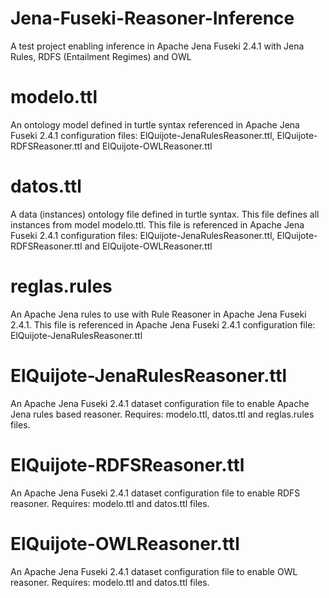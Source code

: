 # Jena-Fuseki-Reasoner-Inference
A test project enabling inference in Apache Jena Fuseki 2.4.1 with Jena Rules, RDFS (Entailment Regimes) and OWL

modelo.ttl
==========
An ontology model defined in turtle syntax referenced in Apache Jena Fuseki 2.4.1 configuration files:  ElQuijote-JenaRulesReasoner.ttl, ElQuijote-RDFSReasoner.ttl and ElQuijote-OWLReasoner.ttl

datos.ttl
=========
A data (instances) ontology file defined in turtle syntax. This file defines all instances from model modelo.ttl. This file is referenced in Apache Jena Fuseki 2.4.1 configuration files:  ElQuijote-JenaRulesReasoner.ttl, ElQuijote-RDFSReasoner.ttl and ElQuijote-OWLReasoner.ttl

reglas.rules
============
An Apache Jena rules to use with Rule Reasoner in Apache Jena Fuseki 2.4.1. This file is referenced in Apache Jena Fuseki 2.4.1 configuration file: ElQuijote-JenaRulesReasoner.ttl

ElQuijote-JenaRulesReasoner.ttl
===============================
An Apache Jena Fuseki 2.4.1 dataset configuration file to enable Apache Jena rules based reasoner. Requires: modelo.ttl, datos.ttl and reglas.rules files.

ElQuijote-RDFSReasoner.ttl
==========================
An Apache Jena Fuseki 2.4.1 dataset configuration file to enable RDFS reasoner. Requires: modelo.ttl and datos.ttl files.

ElQuijote-OWLReasoner.ttl
=========================
An Apache Jena Fuseki 2.4.1 dataset configuration file to enable OWL reasoner. Requires: modelo.ttl and datos.ttl files.
